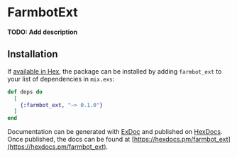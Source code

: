 # FarmbotExt

**TODO: Add description**

## Installation

If [available in Hex](https://hex.pm/docs/publish), the package can be installed
by adding `farmbot_ext` to your list of dependencies in `mix.exs`:

```elixir
def deps do
  [
    {:farmbot_ext, "~> 0.1.0"}
  ]
end
```

Documentation can be generated with [ExDoc](https://github.com/elixir-lang/ex_doc)
and published on [HexDocs](https://hexdocs.pm). Once published, the docs can
be found at [https://hexdocs.pm/farmbot_ext](https://hexdocs.pm/farmbot_ext).

